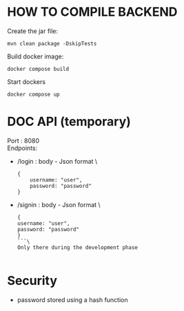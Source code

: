 # HOW TO COMPILE BACKEND

Create the jar file:
```shell
mvn clean package -DskipTests
```

Build docker image:
```shell
docker compose build
```

Start dockers
```shell
docker compose up
```

# DOC API (temporary)
Port : 8080 \
Endpoints:
- /login
    : body - Json format \
    ```
    {
        username: "user",
        password: "password"
    }
    ```

- /signin
    : body - Json format \
  ```
  {
  username: "user",
  password: "password"
  }
  ```\
  Only there during the development phase


# Security
- password stored using a hash function